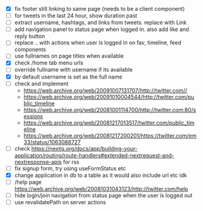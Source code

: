 - [x] fix footer still linking to same page (needs to be a client component)
- [ ] for tweets in the last 24 hour, show duration past
- [ ] extract username, hashtags, and links from tweets. replace with Link
- [ ] add navigation panel to status page when logged in. also add like and reply button
- [ ] replace .. with actions when user is logged in on fav, timeline, feed components
- [ ] use fullnames on page titles when available
- [x] check /home tab menu urls
- [ ] override fullname with username if its available
- [x] by default username is set as the full name
- [ ] check and implement
  - https://web.archive.org/web/20091007131707/http://twitter.com//
  - https://web.archive.org/web/20091010004544/http://twitter.com/public_timeline
  - https://web.archive.org/web/20081001114700/http://twitter.com:80/sessions
  - https://web.archive.org/web/20081217013517/twitter.com/public_timeline
  - https://web.archive.org/web/20081217200201/https://twitter.com/em33/status/1063088727
- [ ] check https://nextjs.org/docs/app/building-your-application/routing/route-handlers#extended-nextrequest-and-nextresponse-apis for rss
- [ ] fix signup form, try using useFormStatus etc
- [x] change application in db to a table as it would also include url etc idk
- [ ] /help page https://web.archive.org/web/20081031043123/http://twitter.com/help
- [ ] hide login/join navigation from status page when the user is logged out
- [ ] use revalidatePath on server actions
